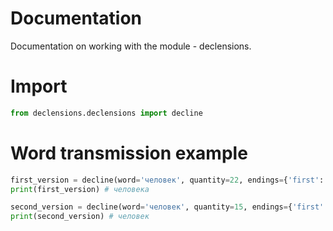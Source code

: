 # Documentation

Documentation on working with the module - declensions.

# Import

```python
from declensions.declensions import decline
```

# Word transmission example

```python
first_version = decline(word='человек', quantity=22, endings={'first': 'ека', 'second': 'ек'}
print(first_version) # человека

second_version = decline(word='человек', quantity=15, endings={'first': 'ека', 'second': 'ек'}
print(second_version) # человек
```
